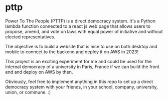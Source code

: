# pttp
Power To The People (PTTP) is a direct democracy system. It's a Python lambda function connected to a react js web page that allows users to propose, amend, and vote on laws with equal power of initiative and without elected representatives.

The objective is to build a website that is nice to use on both desktop and mobile to connect to the backend and deploy it on AWS in 2023!

This project is an exciting experiment for me and could be used for the internal democracy of a university in Paris, France if we can build the front end and deploy on AWS by then.

Obviously, feel free to implement anything in this repo to set up a direct democracy system with your friends, in your school, company, university, union, or commune. :)
